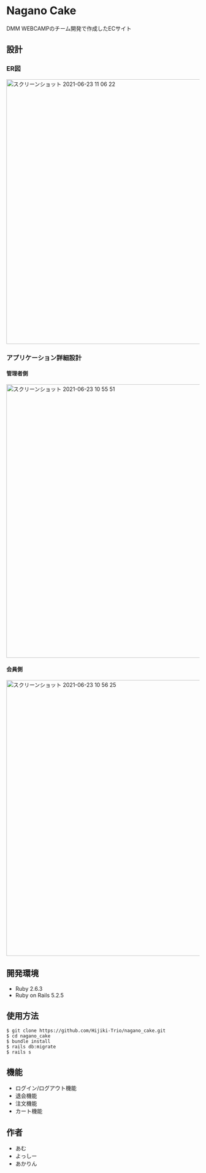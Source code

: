 # Nagano Cake

DMM WEBCAMPのチーム開発で作成したECサイト

## 設計

### ER図

<img width="690" alt="スクリーンショット 2021-06-23 11 06 22" src="https://user-images.githubusercontent.com/81577119/123023856-1ebb7180-d413-11eb-80e5-0ae48832cba5.png">

### アプリケーション詳細設計
#### 管理者側

<img width="713" alt="スクリーンショット 2021-06-23 10 55 51" src="https://user-images.githubusercontent.com/81577119/123023229-03039b80-d412-11eb-8d73-37e0f25e2e97.png">

#### 会員側

<img width="719" alt="スクリーンショット 2021-06-23 10 56 25" src="https://user-images.githubusercontent.com/81577119/123023080-c2a41d80-d411-11eb-9f64-ecc91a9daeb6.png">

## 開発環境

* Ruby 2.6.3
* Ruby on Rails 5.2.5

## 使用方法

```
$ git clone https://github.com/Hijiki-Trio/nagano_cake.git
$ cd nagano_cake
$ bundle install
$ rails db:migrate
$ rails s
```

## 機能

* ログイン/ログアウト機能
* 退会機能
* 注文機能
* カート機能

## 作者

* あむ
* よっしー
* あかりん

